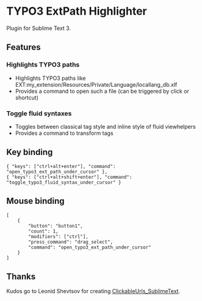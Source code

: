 # TYPO3 ExtPath Highlighter

Plugin for Sublime Text 3.

## Features

### Highlights TYPO3 paths

* Highlights TYPO3 paths like EXT:my\_extension/Resources/Private/Language/locallang\_db.xlf
* Provides a command to open such a file (can be triggered by click or shortcut)

### Toggle fluid syntaxes

* Toggles between classical tag style and inline style of fluid viewhelpers
* Provides a command to transform tags

## Key binding

```User/Default (Linux).sublime-keymap
{ "keys": ["ctrl+alt+enter"], "command": "open_typo3_ext_path_under_cursor" },
{ "keys": ["ctrl+alt+shift+enter"], "command": "toggle_typo3_fluid_syntax_under_cursor" }
```

## Mouse binding

```User/Default (Linux).sublime-mousemap
[
    {
        "button": "button1",
        "count": 1,
        "modifiers": ["ctrl"],
        "press_command": "drag_select",
        "command": "open_typo3_ext_path_under_cursor"
    }
]
```

## Thanks

Kudos go to Leonid Shevtsov for creating [ClickableUrls_SublimeText](https://github.com/leonid-shevtsov/ClickableUrls_SublimeText).
